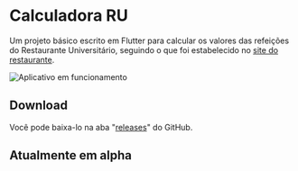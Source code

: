 # Calculadora RU

Um projeto básico escrito em Flutter para calcular os valores das refeições do Restaurante Universitário, seguindo o que foi estabelecido no [site do restaurante](https://www2.unifap.br/dace/restaurante-universitario).

![Aplicativo em funcionamento](https://raw.githubusercontent.com/higorslva/calculadora-ru-flutter/master/2024-08-14-22-51-26.gif)

## Download
Você pode baixa-lo na aba "[releases](https://github.com/higorslva/calculadora-ru-flutter/releases/)" do GitHub.

## Atualmente em alpha
